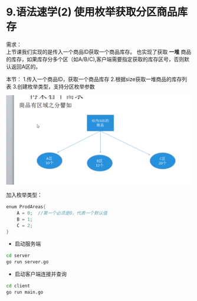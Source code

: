 # 9.语法速学(2) 使用枚举获取分区商品库存


需求：  
 上节课我们实现的是传入一个商品ID获取一个商品库存。
也实现了获取 **一堆** 商品的库存，如果库存分多个区（如A/B/C),客户端需要指定获取的库存区号，否则默认返回A区的。

本节：
1.传入一个商品ID，获取一个商品库存
2.根据size获取一堆商品的库存列表
3.创建枚举类型，支持分区枚举参数

![Alt text]( 9.png "optional title")

加入枚举类型：
```go
enum ProdAreas{
    A = 0;  //第一个必须是0，代表一个默认值
    B = 1;
    C = 2;
}
```


* 启动服务端
```bash
cd server
go run server.go
```
* 启动客户端连接并查询
```bash
cd client
go run main.go
```